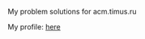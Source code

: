 My problem solutions for acm.timus.ru

My profile: [here](https://acm.timus.ru/author.aspx?id=277008)